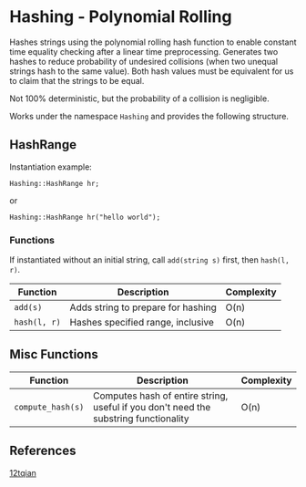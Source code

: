 # Hashing - Polynomial Rolling

Hashes strings using the polynomial rolling hash function to enable constant time equality checking after a linear time preprocessing. Generates two hashes to reduce probability of undesired collisions (when two unequal strings hash to the same value). Both hash values must be equivalent for us to claim that the strings to be equal.  

Not 100% deterministic, but the probability of a collision is negligible. 

Works under the namespace `Hashing` and provides the following structure.
## HashRange 
Instantiation example: 

	Hashing::HashRange hr;
or

	Hashing::HashRange hr("hello world");

### Functions
If instantiated without an initial string, call `add(string s)` first, then `hash(l, r)`.

| Function | Description | Complexity |
| ----------- | ----------- | ----------- |
| `add(s)` | Adds string to prepare for hashing | O(n) |
| `hash(l, r)` | Hashes specified range, inclusive | O(n) |

## Misc Functions 
| Function | Description | Complexity |
| ----------- | ----------- | ----------- |
| `compute_hash(s)` | Computes hash of entire string, useful if you don't need the substring functionality | O(n) |

## References
[12tqian](https://github.com/12tqian/cp-library/blob/main/library/string/hashing.hpp)
